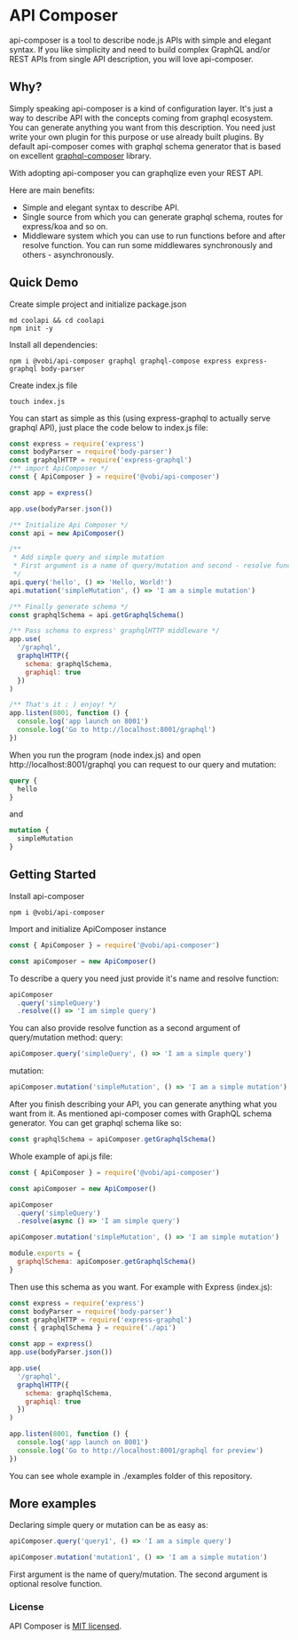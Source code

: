 # API Composer 

api-composer is a tool to describe node.js APIs with simple and elegant syntax. If you like simplicity and need to build complex GraphQL and/or REST APIs from single API description, you will love api-composer.

## Why?

Simply speaking api-composer is a kind of configuration layer. It's just a way to describe API
with the concepts coming from graphql ecosystem. You can generate anything you want from
this description. You need just write your own plugin for this purpose or use already built plugins. By default api-composer comes with graphql schema generator that is based on excellent [graphql-composer](https://github.com/graphql-compose/graphql-compose "graphql-composer") library.

With adopting api-composer you can graphqlize even your REST API. 

Here are main benefits:
* Simple and elegant syntax to describe API.
* Single source from which you can generate graphql schema, routes for express/koa and so on.
* Middleware system which you can use to run functions before and after resolve function. You can run some middlewares synchronously and others - asynchronously.

## Quick Demo

Create simple project and initialize package.json
```console
md coolapi && cd coolapi
npm init -y
```

Install all dependencies:
```console
npm i @vobi/api-composer graphql graphql-compose express express-graphql body-parser
```

Create index.js file
```console
touch index.js
```

You can start as simple as this (using express-graphql to actually serve graphql API), just place the code below to index.js file:
```js
const express = require('express')
const bodyParser = require('body-parser')
const graphqlHTTP = require('express-graphql')
/** import ApiComposer */
const { ApiComposer } = require('@vobi/api-composer')

const app = express()

app.use(bodyParser.json())

/** Initialize Api Composer */
const api = new ApiComposer()

/** 
 * Add simple query and simple mutation
 * First argument is a name of query/mutation and second - resolve function
 */
api.query('hello', () => 'Hello, World!')
api.mutation('simpleMutation', () => 'I am a simple mutation')

/** Finally generate schema */
const graphqlSchema = api.getGraphqlSchema()

/** Pass schema to express' graphqlHTTP middleware */
app.use(
  '/graphql',
  graphqlHTTP({
    schema: graphqlSchema,
    graphiql: true
  })
)

/** That's it : ) enjoy! */
app.listen(8001, function () {
  console.log('app launch on 8001')
  console.log('Go to http://localhost:8001/graphql')
})
```

When you run the program (node index.js) and open http://localhost:8001/graphql you can request to our query and mutation:
```graphql
query {
  hello
}
```
and
```graphql
mutation {
  simpleMutation
}
```

## Getting Started

Install api-composer
```
npm i @vobi/api-composer
```

Import and initialize ApiComposer instance
```js
const { ApiComposer } = require('@vobi/api-composer')

const apiComposer = new ApiComposer()
```

To describe a query you need just provide it's name and resolve function:
```js
apiComposer
  .query('simpleQuery')
  .resolve(() => 'I am simple query')
```

You can also provide resolve function as a second argument of query/mutation method:
query:
```js
apiComposer.query('simpleQuery', () => 'I am a simple query')
```
mutation:
```js
apiComposer.mutation('simpleMutation', () => 'I am a simple mutation')
```

After you finish describing your API, you can generate anything what you want from it. As mentioned api-composer comes with GraphQL schema generator. You can get graphql schema like so:
```js
const graphqlSchema = apiComposer.getGraphqlSchema()
```

Whole example of api.js file:
```js
const { ApiComposer } = require('@vobi/api-composer')

const apiComposer = new ApiComposer()

apiComposer
  .query('simpleQuery')
  .resolve(async () => 'I am simple query')

apiComposer.mutation('simpleMutation', () => 'I am simple mutation')

module.exports = {
  graphqlSchema: apiComposer.getGraphqlSchema()
}

```

Then use this schema as you want. For example with Express (index.js):
```js
const express = require('express')
const bodyParser = require('body-parser')
const graphqlHTTP = require('express-graphql')
const { graphqlSchema } = require('./api')

const app = express()
app.use(bodyParser.json())

app.use(
  '/graphql',
  graphqlHTTP({
    schema: graphqlSchema,
    graphiql: true
  })
)

app.listen(8001, function () {
  console.log('app launch on 8001')
  console.log('Go to http://localhost:8001/graphql for preview')
})
```

You can see whole example in ./examples folder of this repository.

## More examples

Declaring simple query or mutation can be as easy as:
```js
apiComposer.query('query1', () => 'I am a simple query')

apiComposer.mutation('mutation1', () => 'I am a simple mutation')
```

First argument is the name of query/mutation.
The second argument is optional resolve function.

### License

API Composer is [MIT licensed](./LICENSE).